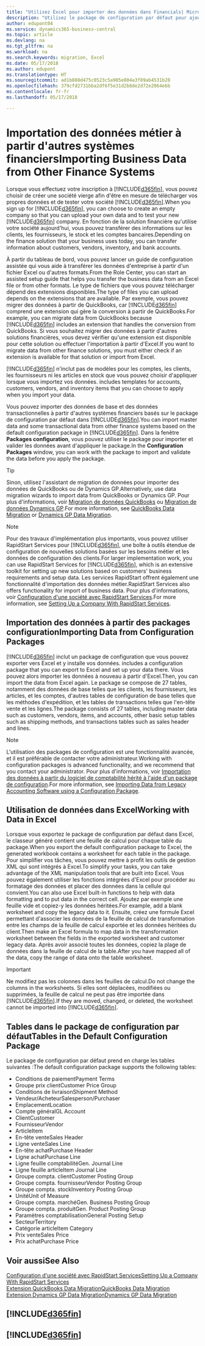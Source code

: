 ```yaml
---
title: "Utilisez Excel pour importer des données dans Financials| Microsoft Docs"
description: "Utilisez le package de configuration par défaut pour ajouter des données client dans Excel et les importer ensuite dans Business Central."
author: edupont04
ms.service: dynamics365-business-central
ms.topic: article
ms.devlang: na
ms.tgt_pltfrm: na
ms.workload: na
ms.search.keywords: migration, Excel
ms.date: 05/17/2018
ms.author: edupont
ms.translationtype: HT
ms.sourcegitcommit: ad1b888d475c0523c5a905e804a3f89ab4531b28
ms.openlocfilehash: 379cfd2731bba2df6f5e31d2b8de2d72e2064ebb
ms.contentlocale: fr-fr
ms.lasthandoff: 05/17/2018

---
```

# <a name="importing-business-data-from-other-finance-systems"></a><span data-ttu-id="bb820-103">Importation des données métier à partir d'autres systèmes financiers</span><span class="sxs-lookup"><span data-stu-id="bb820-103">Importing Business Data from Other Finance Systems</span></span>
<span data-ttu-id="bb820-104">Lorsque vous effectuez votre inscription à [!INCLUDE[d365fin](includes/d365fin_md.md)], vous pouvez choisir de créer une société vierge afin d'être en mesure de télécharger vos propres données et de tester votre société [!INCLUDE[d365fin](includes/d365fin_md.md)].</span><span class="sxs-lookup"><span data-stu-id="bb820-104">When you sign up for [!INCLUDE[d365fin](includes/d365fin_md.md)], you can choose to create an empty company so that you can upload your own data and to test your new [!INCLUDE[d365fin](includes/d365fin_md.md)] company.</span></span> <span data-ttu-id="bb820-105">En fonction de la solution financière qu'utilise votre société aujourd'hui, vous pouvez transférer des informations sur les clients, les fournisseurs, le stock et les comptes bancaires.</span><span class="sxs-lookup"><span data-stu-id="bb820-105">Depending on the finance solution that your business uses today, you can transfer information about customers, vendors, inventory, and bank accounts.</span></span>  

<span data-ttu-id="bb820-106">À partir du tableau de bord, vous pouvez lancer un guide de configuration assistée qui vous aide à transférer les données d'entreprise à partir d'un fichier Excel ou d'autres formats.</span><span class="sxs-lookup"><span data-stu-id="bb820-106">From the Role Center, you can start an assisted setup guide that helps you transfer the business data from an Excel file or from other formats.</span></span> <span data-ttu-id="bb820-107">Le type de fichiers que vous pouvez télécharger dépend des extensions disponibles.</span><span class="sxs-lookup"><span data-stu-id="bb820-107">The type of files you can upload depends on the extensions that are available.</span></span> <span data-ttu-id="bb820-108">Par exemple, vous pouvez migrer des données à partir de QuickBooks, car [!INCLUDE[d365fin](includes/d365fin_md.md)] comprend une extension qui gère la conversion à partir de QuickBooks.</span><span class="sxs-lookup"><span data-stu-id="bb820-108">For example, you can migrate data from QuickBooks because [!INCLUDE[d365fin](includes/d365fin_md.md)] includes an extension that handles the conversion from QuickBooks.</span></span> <span data-ttu-id="bb820-109">Si vous souhaitez migrer des données à partir d'autres solutions financières, vous devez vérifier qu'une extension est disponible pour cette solution ou effectuer l'importation à partir d'Excel.</span><span class="sxs-lookup"><span data-stu-id="bb820-109">If you want to migrate data from other finance solutions, you must either check if an extension is available for that solution or import from Excel.</span></span>  

[!INCLUDE[d365fin](includes/d365fin_md.md)]<span data-ttu-id="bb820-110"> n'inclut pas de modèles pour les comptes, les clients, les fournisseurs ni les articles en stock que vous pouvez choisir d'appliquer lorsque vous importez vos données.</span><span class="sxs-lookup"><span data-stu-id="bb820-110"> includes templates for accounts, customers, vendors, and inventory items that you can choose to apply when you import your data.</span></span>

<span data-ttu-id="bb820-111">Vous pouvez importer des données de base et des données transactionnelles à partir d'autres systèmes financiers basés sur le package de configuration par défaut dans [!INCLUDE[d365fin](includes/d365fin_md.md)].</span><span class="sxs-lookup"><span data-stu-id="bb820-111">You can import master data and some transactional data from other finance systems based on the default configuration package in [!INCLUDE[d365fin](includes/d365fin_md.md)].</span></span> <span data-ttu-id="bb820-112">Dans la fenêtre **Packages configuration**, vous pouvez utiliser le package pour importer et valider les données avant d'appliquer le package.</span><span class="sxs-lookup"><span data-stu-id="bb820-112">In the **Configuration Packages** window, you can work with the package to import and validate the data before you apply the package.</span></span>  

> [!TIP]  
> <span data-ttu-id="bb820-113">Sinon, utilisez l'assistant de migration de données pour importer des données de QuickBooks ou de Dynamics GP.</span><span class="sxs-lookup"><span data-stu-id="bb820-113">Alternatively, use data migration wizards to import data from QuickBooks or Dynamics GP.</span></span> <span data-ttu-id="bb820-114">Pour plus d'informations, voir [Migration de données QuickBooks](ui-extensions-quickbooks-data-migration.md) ou [Migration de données Dynamics GP](ui-extensions-dynamicsgp-data-migration.md).</span><span class="sxs-lookup"><span data-stu-id="bb820-114">For more information, see [QuickBooks Data Migration](ui-extensions-quickbooks-data-migration.md) or [Dynamics GP Data Migration](ui-extensions-dynamicsgp-data-migration.md).</span></span>

> [!NOTE]  
> <span data-ttu-id="bb820-115">Pour des travaux d'implémentation plus importants, vous pouvez utiliser RapidStart Services pour [!INCLUDE[d365fin](includes/d365fin_md.md)], une boîte à outils étendue de configuration de nouvelles solutions basées sur les besoins métier et les données de configuration des clients.</span><span class="sxs-lookup"><span data-stu-id="bb820-115">For larger implementation work, you can use RapidStart Services for [!INCLUDE[d365fin](includes/d365fin_md.md)], which is an extensive toolkit for setting up new solutions based on customers' business requirements and setup data.</span></span> <span data-ttu-id="bb820-116">Les services RapidStart offrent également une fonctionnalité d'importation des données métier.</span><span class="sxs-lookup"><span data-stu-id="bb820-116">RapidStart Services also offers functionality for import of business data.</span></span> <span data-ttu-id="bb820-117">Pour plus d'informations, voir [Configuration d'une société avec RapidStart Services](admin-set-up-a-company-with-rapidstart.md).</span><span class="sxs-lookup"><span data-stu-id="bb820-117">For more information, see [Setting Up a Company With RapidStart Services](admin-set-up-a-company-with-rapidstart.md).</span></span>

## <a name="importing-data-from-configuration-packages"></a><span data-ttu-id="bb820-118">Importation des données à partir des packages configuration</span><span class="sxs-lookup"><span data-stu-id="bb820-118">Importing Data from Configuration Packages</span></span>
[!INCLUDE[d365fin](includes/d365fin_md.md)]<span data-ttu-id="bb820-119"> inclut un package de configuration que vous pouvez exporter vers Excel et y installe vos données.</span><span class="sxs-lookup"><span data-stu-id="bb820-119"> includes a configuration package that you can export to Excel and set up your data there.</span></span> <span data-ttu-id="bb820-120">Vous pouvez alors importer les données à nouveau à partir d'Excel.</span><span class="sxs-lookup"><span data-stu-id="bb820-120">Then, you can import the data from Excel again.</span></span> <span data-ttu-id="bb820-121">Le package se compose de 27 tables, notamment des données de base telles que les clients, les fournisseurs, les articles, et les comptes, d'autres tables de configuration de base telles que les méthodes d'expédition, et les tables de transactions telles que l'en-tête vente et les lignes.</span><span class="sxs-lookup"><span data-stu-id="bb820-121">The package consists of 27 tables, including master data such as customers, vendors, items, and accounts, other basic setup tables such as shipping methods, and transactions tables such as sales header and lines.</span></span>  

> [!NOTE]  
>   <span data-ttu-id="bb820-122">L'utilisation des packages de configuration est une fonctionnalité avancée, et il est préférable de contacter votre administrateur.</span><span class="sxs-lookup"><span data-stu-id="bb820-122">Working with configuration packages is advanced functionality, and we recommend that you contact your administrator.</span></span> <span data-ttu-id="bb820-123">Pour plus d'informations, voir [Importation des données à partir du logiciel de comptabilité hérité à l'aide d'un package de configuration](across-import-data-configuration-packages.md).</span><span class="sxs-lookup"><span data-stu-id="bb820-123">For more information, see [Importing Data from Legacy Accounting Software using a Configuration Package](across-import-data-configuration-packages.md).</span></span>

## <a name="working-with-data-in-excel"></a><span data-ttu-id="bb820-124">Utilisation de données dans Excel</span><span class="sxs-lookup"><span data-stu-id="bb820-124">Working with Data in Excel</span></span>
<span data-ttu-id="bb820-125">Lorsque vous exportez le package de configuration par défaut dans Excel, le classeur généré contient une feuille de calcul pour chaque table du package.</span><span class="sxs-lookup"><span data-stu-id="bb820-125">When you export the default configuration package to Excel, the generated workbook contains a worksheet for each table in the package.</span></span> <span data-ttu-id="bb820-126">Pour simplifier vos tâches, vous pouvez mettre à profit les outils de gestion XML qui sont intégrés à Excel.</span><span class="sxs-lookup"><span data-stu-id="bb820-126">To simplify your tasks, you can take advantage of the XML manipulation tools that are built into Excel.</span></span> <span data-ttu-id="bb820-127">Vous pouvez également utiliser les fonctions intégrées d'Excel pour procéder au formatage des données et placer des données dans la cellule qui convient.</span><span class="sxs-lookup"><span data-stu-id="bb820-127">You can also use Excel built-in functions to help with data formatting and to put data in the correct cell.</span></span> <span data-ttu-id="bb820-128">Ajoutez par exemple une feuille vide et copiez-y les données héritées.</span><span class="sxs-lookup"><span data-stu-id="bb820-128">For example, add a blank worksheet and copy the legacy data to it.</span></span> <span data-ttu-id="bb820-129">Ensuite, créez une formule Excel permettant d'associer les données de la feuille de calcul de transformation entre les champs de la feuille de calcul exportée et les données héritées du client.</span><span class="sxs-lookup"><span data-stu-id="bb820-129">Then make an Excel formula to map data in the transformation worksheet between the fields in the exported worksheet and customer legacy data.</span></span> <span data-ttu-id="bb820-130">Après avoir associé toutes les données, copiez la plage de données dans la feuille de calcul de la table.</span><span class="sxs-lookup"><span data-stu-id="bb820-130">After you have mapped all of the data, copy the range of data onto the table worksheet.</span></span>  

> [!IMPORTANT]  
>  <span data-ttu-id="bb820-131">Ne modifiez pas les colonnes dans les feuilles de calcul.</span><span class="sxs-lookup"><span data-stu-id="bb820-131">Do not change the columns in the worksheets.</span></span> <span data-ttu-id="bb820-132">Si elles sont déplacées, modifiées ou supprimées, la feuille de calcul ne peut pas être importée dans [!INCLUDE[d365fin](includes/d365fin_md.md)].</span><span class="sxs-lookup"><span data-stu-id="bb820-132">If they are moved, changed, or deleted, the worksheet cannot be imported into [!INCLUDE[d365fin](includes/d365fin_md.md)].</span></span>

## <a name="tables-in-the-default-configuration-package"></a><span data-ttu-id="bb820-133">Tables dans le package de configuration par défaut</span><span class="sxs-lookup"><span data-stu-id="bb820-133">Tables in the Default Configuration Package</span></span>
<span data-ttu-id="bb820-134">Le package de configuration par défaut prend en charge les tables suivantes :</span><span class="sxs-lookup"><span data-stu-id="bb820-134">The default configuration package supports the following tables:</span></span>

-   <span data-ttu-id="bb820-135">Conditions de paiement</span><span class="sxs-lookup"><span data-stu-id="bb820-135">Payment Terms</span></span>
-   <span data-ttu-id="bb820-136">Groupe prix client</span><span class="sxs-lookup"><span data-stu-id="bb820-136">Customer Price Group</span></span>
-   <span data-ttu-id="bb820-137">Conditions de livraison</span><span class="sxs-lookup"><span data-stu-id="bb820-137">Shipment Method</span></span>
-   <span data-ttu-id="bb820-138">Vendeur/Acheteur</span><span class="sxs-lookup"><span data-stu-id="bb820-138">Salesperson/Purchaser</span></span>
-   <span data-ttu-id="bb820-139">Emplacement</span><span class="sxs-lookup"><span data-stu-id="bb820-139">Location</span></span>
-   <span data-ttu-id="bb820-140">Compte général</span><span class="sxs-lookup"><span data-stu-id="bb820-140">GL Account</span></span>
-   <span data-ttu-id="bb820-141">Client</span><span class="sxs-lookup"><span data-stu-id="bb820-141">Customer</span></span>
-   <span data-ttu-id="bb820-142">Fournisseur</span><span class="sxs-lookup"><span data-stu-id="bb820-142">Vendor</span></span>
-   <span data-ttu-id="bb820-143">Article</span><span class="sxs-lookup"><span data-stu-id="bb820-143">Item</span></span>
-   <span data-ttu-id="bb820-144">En-tête vente</span><span class="sxs-lookup"><span data-stu-id="bb820-144">Sales Header</span></span>
-   <span data-ttu-id="bb820-145">Ligne vente</span><span class="sxs-lookup"><span data-stu-id="bb820-145">Sales Line</span></span>
-   <span data-ttu-id="bb820-146">En-tête achat</span><span class="sxs-lookup"><span data-stu-id="bb820-146">Purchase Header</span></span>
-   <span data-ttu-id="bb820-147">Ligne achat</span><span class="sxs-lookup"><span data-stu-id="bb820-147">Purchase Line</span></span>
-   <span data-ttu-id="bb820-148">Ligne feuille comptabilité</span><span class="sxs-lookup"><span data-stu-id="bb820-148">Gen. Journal Line</span></span>
-   <span data-ttu-id="bb820-149">Ligne feuille article</span><span class="sxs-lookup"><span data-stu-id="bb820-149">Item Journal Line</span></span>
-   <span data-ttu-id="bb820-150">Groupe compta. client</span><span class="sxs-lookup"><span data-stu-id="bb820-150">Customer Posting Group</span></span>
-   <span data-ttu-id="bb820-151">Groupe compta. fournisseur</span><span class="sxs-lookup"><span data-stu-id="bb820-151">Vendor Posting Group</span></span>
-   <span data-ttu-id="bb820-152">Groupe compta. stock</span><span class="sxs-lookup"><span data-stu-id="bb820-152">Inventory Posting Group</span></span>
-   <span data-ttu-id="bb820-153">Unité</span><span class="sxs-lookup"><span data-stu-id="bb820-153">Unit of Measure</span></span>
-   <span data-ttu-id="bb820-154">Groupe compta. marché</span><span class="sxs-lookup"><span data-stu-id="bb820-154">Gen. Business Posting Group</span></span>
-   <span data-ttu-id="bb820-155">Groupe compta. produit</span><span class="sxs-lookup"><span data-stu-id="bb820-155">Gen. Product Posting Group</span></span>
-   <span data-ttu-id="bb820-156">Paramètres comptabilisation</span><span class="sxs-lookup"><span data-stu-id="bb820-156">General Posting Setup</span></span>
-   <span data-ttu-id="bb820-157">Secteur</span><span class="sxs-lookup"><span data-stu-id="bb820-157">Territory</span></span>
-   <span data-ttu-id="bb820-158">Catégorie article</span><span class="sxs-lookup"><span data-stu-id="bb820-158">Item Category</span></span>
-   <span data-ttu-id="bb820-159">Prix vente</span><span class="sxs-lookup"><span data-stu-id="bb820-159">Sales Price</span></span>
-   <span data-ttu-id="bb820-160">Prix achat</span><span class="sxs-lookup"><span data-stu-id="bb820-160">Purchase Price</span></span>

## <a name="see-also"></a><span data-ttu-id="bb820-161">Voir aussi</span><span class="sxs-lookup"><span data-stu-id="bb820-161">See Also</span></span>
[<span data-ttu-id="bb820-162">Configuration d'une société avec RapidStart Services</span><span class="sxs-lookup"><span data-stu-id="bb820-162">Setting Up a Company With RapidStart Services</span></span>](admin-set-up-a-company-with-rapidstart.md)  
[<span data-ttu-id="bb820-163">Extension QuickBooks Data Migration</span><span class="sxs-lookup"><span data-stu-id="bb820-163">QuickBooks Data Migration</span></span>](ui-extensions-quickbooks-data-migration.md)  
[<span data-ttu-id="bb820-164">Extension Dynamics GP Data Migration</span><span class="sxs-lookup"><span data-stu-id="bb820-164">Dynamics GP Data Migration</span></span>](ui-extensions-dynamicsgp-data-migration.md)  

## [!INCLUDE[d365fin](includes/free_trial_md.md)]  
## [!INCLUDE[d365fin](includes/training_link_md.md)]

